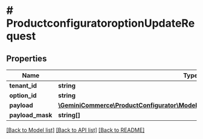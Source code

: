 # # ProductconfiguratoroptionUpdateRequest


## Properties


Name | Type | Description | Notes
------------ | ------------- | ------------- | -------------
**tenant_id**| **string** |   | [optional]
**option_id**| **string** |   | [optional]
**payload**| [**\GeminiCommerce\ProductConfigurator\Model\ProductconfiguratoroptionUpdatePayload**](ProductconfiguratoroptionUpdatePayload.md) |   | [optional]
**payload_mask**| **string[]** |   | [optional]


[[Back to Model list]](../../README.md#models) [[Back to API list]](../../README.md#endpoints) [[Back to README]](../../README.md)